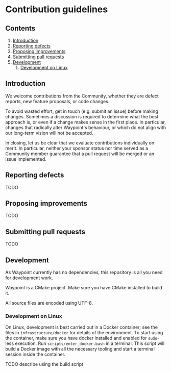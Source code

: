 # Contribution guidelines

## Contents

1. [Introduction](#introduction)
2. [Reporting defects](#reporting-defects)
3. [Proposing improvements](#proposing-improvements)
4. [Submitting pull requests](#submitting-pull-requests)
5. [Development](#development)
    1. [Development on Linux](#development-on-linux)

## Introduction

We welcome contributions from the Community, whether they are defect
reports, new feature proposals, or code changes.

To avoid wasted effort, get in touch (e.g. submit an issue) before
making changes.
Sometimes a discussion is required to determine what the best approach
is, or even if a change makes sense in the first place.
In particular, changes that radically alter Waypoint's behaviour, or
which do not align with our long-term vision will not be accepted.

In closing, let us be clear that we evaluate contributions
individually on merit.
In particular, neither your sponsor status nor time served as a
Community member guarantee that a pull request will be merged or an
issue implemented.

## Reporting defects

TODO

## Proposing improvements

TODO

## Submitting pull requests

TODO

## Development

As Waypoint currently has no dependencies, this repository is all you
need for development work.

Waypoint is a CMake project.
Make sure you have CMake installed to build it.

All source files are encoded using UTF-8.

### Development on Linux

On Linux, development is best carried out in a Docker container;
see the files in `infrastructure/docker` for details of the
environment.
To start using the container, make sure you have docker installed and
enabled for `sudo`-less execution.
Run `scripts/enter_docker.bash` in a terminal.
This script will build a Docker image with all the necessary
tooling and start a terminal session inside the container.

TODO describe using the build script
